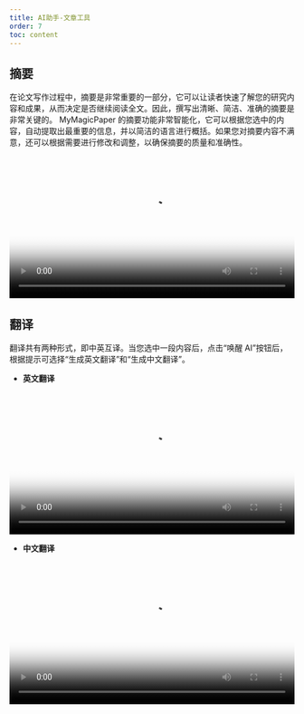 ```yaml
---
title: AI助手-文章工具
order: 7
toc: content
---
```


## **摘要**

在论文写作过程中，摘要是非常重要的一部分，它可以让读者快速了解您的研究内容和成果，从而决定是否继续阅读全文。因此，撰写出清晰、简洁、准确的摘要是非常关键的。
MyMagicPaper 的摘要功能非常智能化，它可以根据您选中的内容，自动提取出最重要的信息，并以简洁的语言进行概括。如果您对摘要内容不满意，还可以根据需要进行修改和调整，以确保摘要的质量和准确性。

<video width="100%" controls preload="metadata" playsinline="" poster="https://img.alicdn.com/imgextra/i3/6000000003123/O1CN01vdL5OO1YwNktTsVBL_!!6000000003123-0-tbvideo.jpg"><source src="/video-06345125.mp4"></video>

## **翻译**

翻译共有两种形式，即中英互译。当您选中一段内容后，点击“唤醒 AI”按钮后，根据提示可选择“生成英文翻译”和“生成中文翻译”。

- **英文翻译**

<video width="100%" controls preload="metadata" playsinline="" poster="https://img.alicdn.com/imgextra/i2/6000000004358/O1CN016ErPPC1i40tfRhayJ_!!6000000004358-0-tbvideo.jpg"><source src="/video-84334833.mp4"></video>

- **中文翻译**

<video width="100%" controls preload="metadata" playsinline="" poster="https://img.alicdn.com/imgextra/i4/6000000003700/O1CN01rCtCdd1dCeHkce4sg_!!6000000003700-0-tbvideo.jpg"><source src="/video-15056500.mp4"></video>

